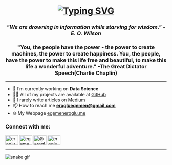 <h1 align="center">
<a href="https://git.io/typing-svg"><img src="https://readme-typing-svg.herokuapp.com?lines=profile+owner+-%3E+Egemen+%F0%9F%96%90" alt="Typing SVG"/></a></h1>

<h3 align="center"><i>"We are drowning in information while starving for wisdom." -E. O. Wilson</i></h3>

<h3 align="center"> "You, the people have the power - the power to create machines, the power to create happiness. You, the people, have the power to make this life free and beautiful, to make this life a wonderful adventure." -The Great Dictator Speech(Charlie Chaplin)</h3>

<hr>

- 🤖 I’m currently working on **Data Science**
- 👨‍💻 All of my projects are available at [GitHub](https://github.com/erogluegemen)
- 📝 I rarely write articles on [Medium](https://medium.com/@erogluegemen)
- 📫 How to reach me **erogluegemen@gmail.com**
- 🌐 My Webpage [egemeneroglu.me](https://egemeneroglu.me/) 

<h3 align="left">Connect with me:</h3>
<p align="left">
<a href="https://kaggle.com/erogluegemen" target="blank"><img align="center" src="https://raw.githubusercontent.com/rahuldkjain/github-profile-readme-generator/master/src/images/icons/Social/kaggle.svg" alt="erogluegemendev" height="30" width="40" /></a>
<a href="https://www.linkedin.com/in/egemeneroglu/" target="blank"><img align="center" src="https://raw.githubusercontent.com/rahuldkjain/github-profile-readme-generator/master/src/images/icons/Social/linked-in-alt.svg" alt="egemen-eroglu" height="30" width="40" /></a>
<a href="https://medium.com/@erogluegemen" target="blank"><img align="center" src="https://raw.githubusercontent.com/rahuldkjain/github-profile-readme-generator/master/src/images/icons/Social/medium.svg" alt="@erogluegemen" height="30" width="40" /></a>
<a href="https://www.hackerrank.com/erogluegemen" target="blank"><img align="center" src="https://raw.githubusercontent.com/rahuldkjain/github-profile-readme-generator/master/src/images/icons/Social/hackerrank.svg" alt="erogluegemen" height="30" width="40" /></a>
</p>

<hr>

![snake gif](https://github.com/erogluegemen/erogluegemen/blob/output/github-contribution-grid-snake.svg)
